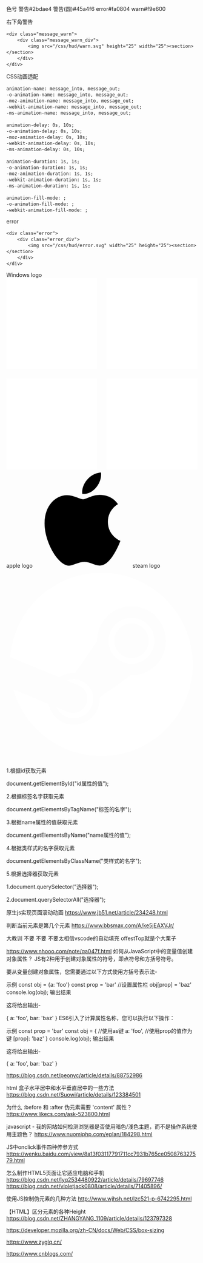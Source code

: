 色号
警告#2bdae4
警告(圆)#45a4f6
error#fa0804
warn#f9e600

右下角警告

    <div class="message_warn">
        <div class="message_warn_div">
            <img src="/css/hud/warn.svg" height="25" width="25"><section></section>
        </div>
    </div>


CSS动画适配

    animation-name: message_into, message_out;
    -o-animation-name: message_into, message_out;
    -moz-animation-name: message_into, message_out;
    -webkit-animation-name: message_into, message_out;
    -ms-animation-name: message_into, message_out;

    animation-delay: 0s, 10s;
    -o-animation-delay: 0s, 10s;
    -moz-animation-delay: 0s, 10s;
    -webkit-animation-delay: 0s, 10s;
    -ms-animation-delay: 0s, 10s;

    animation-duration: 1s, 1s;
    -o-animation-duration: 1s, 1s;
    -moz-animation-duration: 1s, 1s;
    -webkit-animation-duration: 1s, 1s;
    -ms-animation-duration: 1s, 1s;

    animation-fill-mode: ;
    -o-animation-fill-mode: ;
    -webkit-animation-fill-mode: ;


error

    <div class="error">
        <div class="error_div">
            <img src="/css/hud/error.svg" width="25" height="25"><section></section>
        </div>
    </div>

Windows logo
    <svg version="1.1" xmlns="http://www.w3.org/2000/svg" x="0px" y="0px" width="100%" height="100%" viewBox="0 0 128 128" enable-background="new 0 0 128 128">
        <rect fill="#FFFFFF" width="60.834" height="60.835"></rect>
        <rect x="67.165" fill="#FFFFFF" width="60.835" height="60.835"></rect>
        <rect y="67.164" fill="#FFFFFF" width="60.834" height="60.836"></rect>
        <rect x="67.165" y="67.164" fill="#FFFFFF" width="60.835" height="60.836"></rect>
    </svg>
apple logo
<svg version="1.1" id="base" xmlns="http://www.w3.org/2000/svg" class="SVGIcon_Button SVGIcon_AppleLogo" x="0px" y="0px" width="256px" height="256px" viewBox="0 0 256 256">
    <path d="M138.365,26.557c16.139-21.272,38.578-21.376,38.578-21.376s3.336,19.999-12.696,39.266 c-17.12,20.572-36.58,17.206-36.58,17.206S124.012,45.473,138.365,26.557z"></path>
    <path d="M129.719,75.662c8.305,0,23.713-11.413,43.771-11.413c34.527,0,48.109,24.566,48.109,24.566s-26.565,13.583-26.565,46.54 c0,37.179,33.093,49.991,33.093,49.991s-23.134,65.112-54.38,65.112c-14.353,0-25.509-9.672-40.631-9.672 c-15.41,0-30.702,10.032-40.662,10.032c-28.533,0-64.581-61.765-64.581-111.414c0-48.849,30.512-74.474,59.13-74.474 C105.61,64.933,120.047,75.662,129.719,75.662z"></path></svg>
steam logo
<svg version="1.1" id="Layer_1" xmlns="http://www.w3.org/2000/svg" class="SVGIcon_Button SVGIcon_SteamLogo" x="0px" y="0px" viewBox="0 0 256 256">
    <path fill="#ffffff" d="M127.374,5.355c-64.404,0-117.167,49.661-122.18,112.77l65.712,27.171 c5.567-3.808,12.293-6.032,19.53-6.032c0.649,0,1.294,0.017,1.934,0.051l29.226-42.354c0-0.202-0.005-0.399-0.005-0.598 c0-25.496,20.74-46.241,46.237-46.241c25.498,0,46.238,20.745,46.238,46.241c0,25.494-20.74,46.242-46.238,46.242 c-0.352,0-0.698-0.011-1.047-0.021l-41.68,29.741c0.022,0.546,0.041,1.095,0.041,1.644c0,19.141-15.569,34.707-34.706,34.707 c-16.796,0-30.843-11.99-34.026-27.869l-46.993-19.43c14.55,51.464,61.831,89.189,117.957,89.189 c67.713,0,122.604-54.893,122.604-122.604C249.979,60.244,195.086,5.355,127.374,5.355"></path>
    <path fill="#ffffff" d="M82.026,191.387l-15.061-6.22c2.67,5.56,7.285,10.208,13.418,12.767 c13.25,5.521,28.531-0.771,34.054-14.027c2.674-6.416,2.694-13.5,0.04-19.93c-2.646-6.431-7.64-11.451-14.063-14.129 c-6.371-2.647-13.196-2.552-19.198-0.291l15.561,6.437c9.776,4.073,14.396,15.299,10.324,25.071 C103.031,190.841,91.801,195.464,82.026,191.387"></path>
    <path fill="#ffffff" d="M198.639,96.359c0-16.987-13.82-30.809-30.809-30.809c-16.987,0-30.813,13.821-30.813,30.809 c0,16.988,13.824,30.806,30.813,30.806S198.639,113.347,198.639,96.359 M144.736,96.306c0-12.783,10.363-23.142,23.145-23.142 c12.783,0,23.145,10.359,23.145,23.142c0,12.783-10.36,23.142-23.145,23.142C155.1,119.447,144.736,109.089,144.736,96.306"></path>
</svg>

1.根据id获取元素

document.getElementById("id属性的值");

2.根据标签名字获取元素

document.getElementsByTagName("标签的名字");

3.根据name属性的值获取元素

document.getElementsByName("name属性的值");

4.根据类样式的名字获取元素

document.getElementsByClassName("类样式的名字");

5.根据选择器获取元素

1.document.querySelector("选择器");

2.document.querySelectorAll("选择器");

原生js实现页面滚动动画
https://www.jb51.net/article/234248.html

判断当前元素是第几个元素
https://www.bbsmax.com/A/ke5jEAXVJr/

大教训
不要 不要 不要太相信vscode的自动填充 offestTop就是个大栗子

https://www.nhooo.com/note/qa047f.html
如何从JavaScript中的变量值创建对象属性？
JS有2种用于创建对象属性的符号，即点符号和方括号符号。

要从变量创建对象属性，您需要通过以下方式使用方括号表示法-

示例
const obj = {a: 'foo'}
const prop = 'bar'
//设置属性栏
obj[prop] = 'baz'
console.log(obj);
输出结果

这将给出输出-

{
   a: 'foo',
   bar: 'baz'
}
ES6引入了计算属性名称，您可以执行以下操作：

示例
const prop = 'bar'
const obj = {
   //使用as键
   a: 'foo',
   //使用prop的值作为键
   [prop]: 'baz'
}
console.log(obj);
输出结果

这将给出输出-

{
   a: 'foo',
   bar: 'baz'
}

https://blog.csdn.net/peonyc/article/details/88752986

html 盒子水平居中和水平垂直居中的一些方法
https://blog.csdn.net/Suowi/article/details/123384501

为什么 :before 和 :after 伪元素需要 'content' 属性？
https://www.likecs.com/ask-523800.html

javascript - 我的网站如何检测浏览器是否使用暗色/浅色主题，而不是操作系统使用主题色？
https://www.nuomiphp.com/eplan/184298.html

JS中onclick事件四种传参方式
https://wenku.baidu.com/view/8a13f03117791711cc7931b765ce050876327579.html

怎么制作HTML5页面让它适应电脑和手机
https://blog.csdn.net/lyq2534480922/article/details/79697746
https://blog.csdn.net/violetjack0808/article/details/71405896/

使用JS控制伪元素的几种方法
http://www.wjhsh.net/lzc521-p-6742295.html

【HTML】区分元素的各种Height
https://blog.csdn.net/ZHANGYANG_1109/article/details/123797328

https://developer.mozilla.org/zh-CN/docs/Web/CSS/box-sizing

https://www.zyglq.cn/

https://www.cnblogs.com/